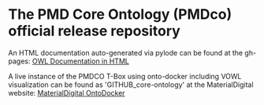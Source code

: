 # The PMD Core Ontology (PMDco) official release repository 

An HTML documentation auto-generated via pylode can be found at the gh-pages:
[OWL Documentation in HTML](https://materialdigital.github.io/core-ontology/)

A live instance of the PMDCO T-Box using onto-docker including VOWL visualization can be found as 'GITHUB_core-ontology' at the MaterialDigital website: [MaterialDigital OntoDocker](https://ontodocker.material-digital.de/)
